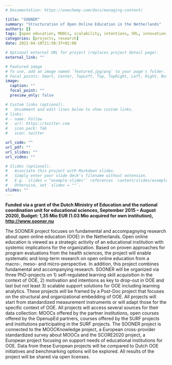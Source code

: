 ```yaml
---
# Documentation: https://wowchemy.com/docs/managing-content/

title: "SOONER"
summary: "Structuration of Open Online Education in the Netherlands"
authors: []
tags: [open education, MOOCs, scalability, intentions, SRL, innovation, National project]
categories: [projects, research]
date: 2021-04-10T21:50:37+02:00

# Optional external URL for project (replaces project detail page).
external_link: ""

# Featured image
# To use, add an image named `featured.jpg/png` to your page's folder.
# Focal points: Smart, Center, TopLeft, Top, TopRight, Left, Right, BottomLeft, Bottom, BottomRight.
image:
  caption: ""
  focal_point: ""
  preview_only: false

# Custom links (optional).
#   Uncomment and edit lines below to show custom links.
# links:
# - name: Follow
#   url: https://twitter.com
#   icon_pack: fab
#   icon: twitter

url_code: ""
url_pdf: ""
url_slides: ""
url_video: ""

# Slides (optional).
#   Associate this project with Markdown slides.
#   Simply enter your slide deck's filename without extension.
#   E.g. `slides = "example-slides"` references `content/slides/example-slides.md`.
#   Otherwise, set `slides = ""`.
slides: ""
---
```

**Funded via a grant of the Dutch Ministry of Education and the national coordination unit for educational sciences, September 2015 – August 2020), Budget: 1,35 Mio EUR (1.03 Mio acquired for own institution), http://www.sooner.nu**

 The SOONER project focuses on fundamental and accompagnying research about open online education (OOE) in the Netherlands. Open online education is viewed as a strategic activity of an educational institution with systemic implications for the organization. Based on proven approaches for program evaluations from the health sciences, the project will enable systematic and long-term research on open online education from a macro-, meso- and micro-perspective. In addition, this project combines fundamental and accompanying research. SOONER will be organized via three PhD-projects on 1) self-regulated learning skill acquisition in the context of OOE, 2) motivation and intentions as key to drop-out in OOE and last but not least 3) scalable support solutions for OOE including learning analytics. These projects will be framed by a Post-Doc project that focuses on the structural and organizational embedding of OOE.
All projects will start from standardized measurement instruments or will adapt those for the specific context of OOE. All projects will access several sources for their data collection: MOOCs offered by the partner institutions, open courses offered by the OpenupEd partners, courses offered by the SURF projects and institutions participating in the SURF projects. The SOONER project is connected to the MOOCKnowledge project, a European cross-provider standardized survey about MOOCs and the SCORE2020 project, a European project focusing on support needs of educational institutions for OOE. Data from these European projects will be compared to Dutch OOE initiatives and benchmarking options will be explored. All results of the project will be shared via open licenses.